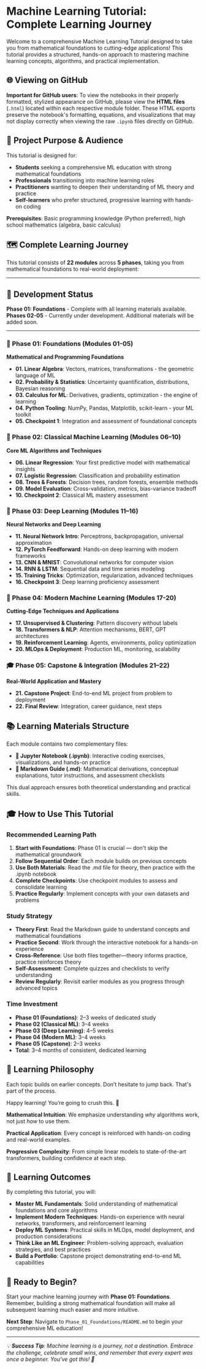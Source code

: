 # Machine Learning Tutorial: Complete Learning Journey

Welcome to a comprehensive Machine Learning Tutorial designed to take you from mathematical foundations to cutting-edge applications! This tutorial provides a structured, hands-on approach to mastering machine learning concepts, algorithms, and practical implementation.

## 🌐 Viewing on GitHub
**Important for GitHub users**: To view the notebooks in their properly formatted, stylized appearance on GitHub, please view the **HTML files** (`.html`) located within each respective module folder. These HTML exports preserve the notebook's formatting, equations, and visualizations that may not display correctly when viewing the raw `.ipynb` files directly on GitHub.

## 🎯 Project Purpose & Audience

This tutorial is designed for:
- **Students** seeking a comprehensive ML education with strong mathematical foundations
- **Professionals** transitioning into machine learning roles
- **Practitioners** wanting to deepen their understanding of ML theory and practice
- **Self-learners** who prefer structured, progressive learning with hands-on coding

**Prerequisites**: Basic programming knowledge (Python preferred), high school mathematics (algebra, basic calculus)

## 🗺️ Complete Learning Journey

This tutorial consists of **22 modules** across **5 phases**, taking you from mathematical foundations to real-world deployment:


---

## 🚧 Development Status

**Phase 01: Foundations** - Complete with all learning materials available.  
**Phases 02-05** - Currently under development. Additional materials will be added soon.

---

### 📐 Phase 01: Foundations (Modules 01-05)
**Mathematical and Programming Foundations**
- **01. Linear Algebra**: Vectors, matrices, transformations - the geometric language of ML
- **02. Probability & Statistics**: Uncertainty quantification, distributions, Bayesian reasoning
- **03. Calculus for ML**: Derivatives, gradients, optimization - the engine of learning
- **04. Python Tooling**: NumPy, Pandas, Matplotlib, scikit-learn - your ML toolkit
- **05. Checkpoint 1**: Integration and assessment of foundational concepts

### 🤖 Phase 02: Classical Machine Learning (Modules 06–10)
**Core ML Algorithms and Techniques**
- **06. Linear Regression**: Your first predictive model with mathematical insights
- **07. Logistic Regression**: Classification and probability estimation
- **08. Trees & Forests**: Decision trees, random forests, ensemble methods
- **09. Model Evaluation**: Cross-validation, metrics, bias-variance tradeoff
- **10. Checkpoint 2**: Classical ML mastery assessment

### 🧠 Phase 03: Deep Learning (Modules 11–16)
**Neural Networks and Deep Learning**
- **11. Neural Network Intro**: Perceptrons, backpropagation, universal approximation
- **12. PyTorch Feedforward**: Hands-on deep learning with modern frameworks
- **13. CNN & MNIST**: Convolutional networks for computer vision
- **14. RNN & LSTM**: Sequential data and time series modeling
- **15. Training Tricks**: Optimization, regularization, advanced techniques
- **16. Checkpoint 3**: Deep learning proficiency assessment

### 🚀 Phase 04: Modern Machine Learning (Modules 17-20)
**Cutting-Edge Techniques and Applications**
- **17. Unsupervised & Clustering**: Pattern discovery without labels
- **18. Transformers & NLP**: Attention mechanisms, BERT, GPT architectures
- **19. Reinforcement Learning**: Agents, environments, policy optimization
- **20. MLOps & Deployment**: Production ML, monitoring, scalability

### 🎓 Phase 05: Capstone & Integration (Modules 21–22)
**Real-World Application and Mastery**
- **21. Capstone Project**: End-to-end ML project from problem to deployment
- **22. Final Review**: Integration, career guidance, next steps

## 📚 Learning Materials Structure

Each module contains two complementary files:
- **📓 Jupyter Notebook (.ipynb)**: Interactive coding exercises, visualizations, and hands-on practice
- **📖 Markdown Guide (.md)**: Mathematical derivations, conceptual explanations, tutor instructions, and assessment checklists

This dual approach ensures both theoretical understanding and practical skills.

## 🎓 How to Use This Tutorial

### Recommended Learning Path
1. **Start with Foundations**: Phase 01 is crucial — don't skip the mathematical groundwork
2. **Follow Sequential Order**: Each module builds on previous concepts
3. **Use Both Materials**: Read the .md file for theory, then practice with the .ipynb notebook
4. **Complete Checkpoints**: Use checkpoint modules to assess and consolidate learning
5. **Practice Regularly**: Implement concepts with your own datasets and problems

### Study Strategy
- **Theory First**: Read the Markdown guide to understand concepts and mathematical foundations
- **Practice Second**: Work through the interactive notebook for a hands-on experience
- **Cross-Reference**: Use both files together—theory informs practice, practice reinforces theory
- **Self-Assessment**: Complete quizzes and checklists to verify understanding
- **Review Regularly**: Revisit earlier modules as you progress through advanced topics

### Time Investment
- **Phase 01 (Foundations)**: 2–3 weeks of dedicated study
- **Phase 02 (Classical ML)**: 3–4 weeks
- **Phase 03 (Deep Learning)**: 4–5 weeks
- **Phase 04 (Modern ML)**: 3–4 weeks
- **Phase 05 (Capstone)**: 2–3 weeks
- **Total**: 3–4 months of consistent, dedicated learning

## 🔄 Learning Philosophy

Each topic builds on earlier concepts. Don’t hesitate to jump back. That's part of the process.

Happy learning! You’re going to crush this. 🚀


**Mathematical Intuition**: We emphasize understanding *why* algorithms work, not just *how* to use them.

**Practical Application**: Every concept is reinforced with hands-on coding and real-world examples.

**Progressive Complexity**: From simple linear models to state-of-the-art transformers, building confidence at each step.

## 🎯 Learning Outcomes

By completing this tutorial, you will:
- **Master ML Fundamentals**: Solid understanding of mathematical foundations and core algorithms
- **Implement Modern Techniques**: Hands-on experience with neural networks, transformers, and reinforcement learning
- **Deploy ML Systems**: Practical skills in MLOps, model deployment, and production considerations
- **Think Like an ML Engineer**: Problem-solving approach, evaluation strategies, and best practices
- **Build a Portfolio**: Capstone project demonstrating end-to-end ML capabilities

## 🚀 Ready to Begin?

Start your machine learning journey with **Phase 01: Foundations**. Remember, building a strong mathematical foundation will make all subsequent learning much easier and more intuitive.

**Next Step**: Navigate to `Phase_01_Foundations/README.md` to begin your comprehensive ML education!

---

*💡 **Success Tip**: Machine learning is a journey, not a destination. Embrace the challenge, celebrate small wins, and remember that every expert was once a beginner. You've got this! 🚀*
